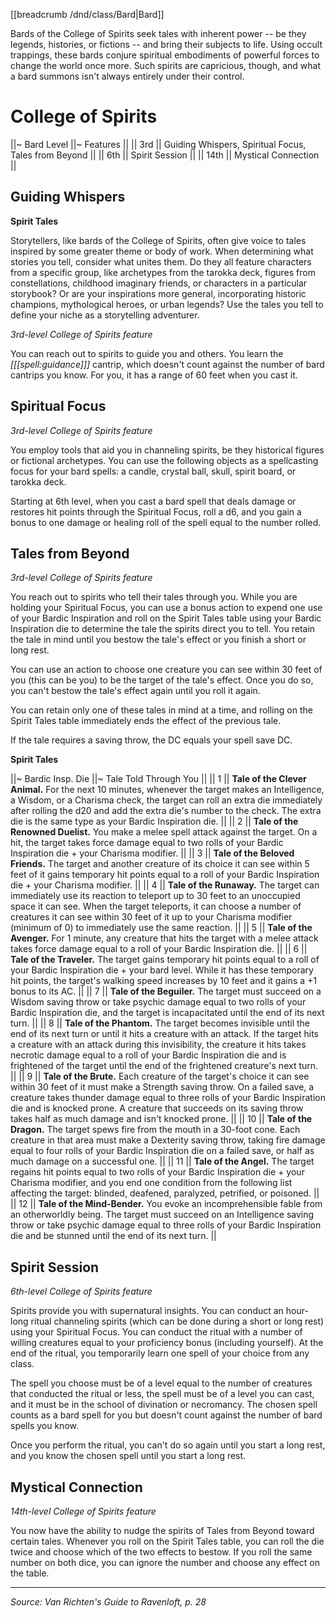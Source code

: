 [[breadcrumb /dnd/class/Bard|Bard]]

Bards of the College of Spirits seek tales with inherent power -- be they legends, histories, or fictions -- and bring their subjects to life. Using occult trappings, these bards conjure spiritual embodiments of powerful forces to change the world once more. Such spirits are capricious, though, and what a bard summons isn't always entirely under their control.

# College of Spirits

||~ Bard Level ||~ Features ||
|| 3rd || Guiding Whispers, Spiritual Focus, Tales from Beyond ||
|| 6th || Spirit Session ||
|| 14th || Mystical Connection ||

## Guiding Whispers

<div class="phb-sidebar" markdown="1">

**Spirit Tales**

Storytellers, like bards of the College of Spirits, often give voice to tales inspired by some greater theme or body of work. When determining what stories you tell, consider what unites them. Do they all feature characters from a specific group, like archetypes from the tarokka deck, figures from constellations, childhood imaginary friends, or characters in a particular storybook? Or are your inspirations more general, incorporating historic champions, mythological heroes, or urban legends? Use the tales you tell to define your niche as a storytelling adventurer.

</div>

_3rd-level College of Spirits feature_
 
You can reach out to spirits to guide you and others. You learn the _[[[spell:guidance]]]_ cantrip, which doesn't count against the number of bard cantrips you know. For you, it has a range of 60 feet when you cast it.

## Spiritual Focus

_3rd-level College of Spirits feature_
 
You employ tools that aid you in channeling spirits, be they historical figures or fictional archetypes. You can use the following objects as a spellcasting focus for your bard spells: a candle, crystal ball, skull, spirit board, or tarokka deck.

Starting at 6th level, when you cast a bard spell that deals damage or restores hit points through the Spiritual Focus, roll a d6, and you gain a bonus to one damage or healing roll of the spell equal to the number rolled.

## Tales from Beyond

_3rd-level College of Spirits feature_ 

You reach out to spirits who tell their tales through you. While you are holding your Spiritual Focus, you can use a bonus action to expend one use of your Bardic Inspiration and roll on the Spirit Tales table using your Bardic Inspiration die to determine the tale the spirits direct you to tell. You retain the tale in mind until you bestow the tale's effect or you finish a short or long rest.

You can use an action to choose one creature you can see within 30 feet of you (this can be you) to be the target of the tale's effect. Once you do so, you can't bestow the tale's effect again until you roll it again.

You can retain only one of these tales in mind at a time, and rolling on the Spirit Tales table immediately ends the effect of the previous tale.

If the tale requires a saving throw, the DC equals your spell save DC.

**Spirit Tales**

||~ Bardic Insp. Die ||~ Tale Told Through You ||
|| 1 || **Tale of the Clever Animal.** For the next 10 minutes, whenever the target makes an Intelligence, a Wisdom, or a Charisma check, the target can roll an extra die immediately after rolling the d20 and add the extra die's number to the check. The extra die is the same type as your Bardic Inspiration die. ||
|| 2 || **Tale of the Renowned Duelist.** You make a melee spell attack against the target. On a hit, the target takes force damage equal to two rolls of your Bardic Inspiration die + your Charisma modifier. ||
|| 3 || **Tale of the Beloved Friends.** The target and another creature of its choice it can see within 5 feet of it gains temporary hit points equal to a roll of your Bardic Inspiration die + your Charisma modifier. ||
|| 4 || **Tale of the Runaway.** The target can immediately use its reaction to teleport up to 30 feet to an unoccupied space it can see. When the target teleports, it can choose a number of creatures it can see within 30 feet of it up to your Charisma modifier (minimum of 0) to immediately use the same reaction. ||
|| 5 || **Tale of the Avenger.** For 1 minute, any creature that hits the target with a melee attack takes force damage equal to a roll of your Bardic Inspiration die. ||
|| 6 || **Tale of the Traveler.** The target gains temporary hit points equal to a roll of your Bardic Inspiration die + your bard level. While it has these temporary hit points, the target's walking speed increases by 10 feet and it gains a +1 bonus to its AC. ||
|| 7 || **Tale of the Beguiler.** The target must succeed on a Wisdom saving throw or take psychic damage equal to two rolls of your Bardic Inspiration die, and the target is incapacitated until the end of its next turn. ||
|| 8 || **Tale of the Phantom.** The target becomes invisible until the end of its next turn or until it hits a creature with an attack. If the target hits a creature with an attack during this invisibility, the creature it hits takes necrotic damage equal to a roll of your Bardic Inspiration die and is frightened of the target until the end of the frightened creature's next turn. ||
|| 9 || **Tale of the Brute.** Each creature of the target's choice it can see within 30 feet of it must make a Strength saving throw. On a failed save, a creature takes thunder damage equal to three rolls of your Bardic Inspiration die and is knocked prone. A creature that succeeds on its saving throw takes half as much damage and isn't knocked prone. ||
|| 10 || **Tale of the Dragon.** The target spews fire from the mouth in a 30-foot cone. Each creature in that area must make a Dexterity saving throw, taking fire damage equal to four rolls of your Bardic Inspiration die on a failed save, or half as much damage on a successful one. ||
|| 11 || **Tale of the Angel.** The target regains hit points equal to two rolls of your Bardic Inspiration die + your Charisma modifier, and you end one condition from the following list affecting the target: blinded, deafened, paralyzed, petrified, or poisoned. ||
|| 12 || **Tale of the Mind-Bender.** You evoke an incomprehensible fable from an otherworldly being. The target must succeed on an Intelligence saving throw or take psychic damage equal to three rolls of your Bardic Inspiration die and be stunned until the end of its next turn. ||

## Spirit Session

_6th-level College of Spirits feature_

Spirits provide you with supernatural insights. You can conduct an hour-long ritual channeling spirits (which can be done during a short or long rest) using your Spiritual Focus. You can conduct the ritual with a number of willing creatures equal to your proficiency bonus (including yourself). At the end of the ritual, you temporarily learn one spell of your choice from any class.

The spell you choose must be of a level equal to the number of creatures that conducted the ritual or less, the spell must be of a level you can cast, and it must be in the school of divination or necromancy. The chosen spell counts as a bard spell for you but doesn't count against the number of bard spells you know.

Once you perform the ritual, you can't do so again until you start a long rest, and you know the chosen spell until you start a long rest.

## Mystical Connection

_14th-level College of Spirits feature_

You now have the ability to nudge the spirits of Tales from Beyond toward certain tales. Whenever you roll on the Spirit Tales table, you can roll the die twice and choose which of the two effects to bestow. If you roll the same number on both dice, you can ignore the number and choose any effect on the table.

----

_Source: Van Richten's Guide to Ravenloft, p. 28_
